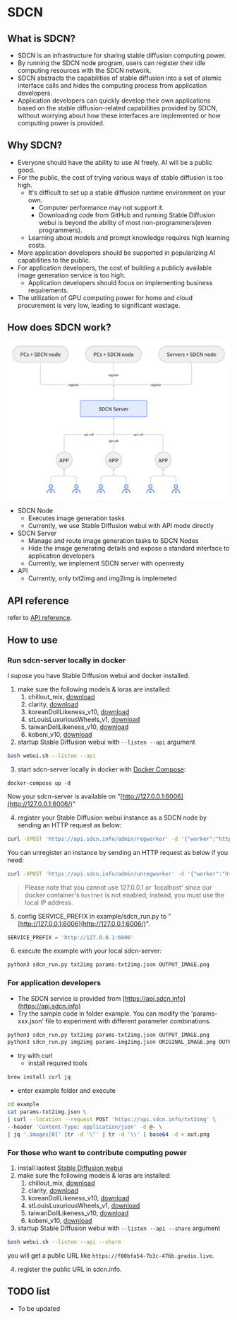 # SDCN

## **What is SDCN?**

- SDCN is an infrastructure for sharing stable diffusion computing power.
- By running the SDCN node program, users can register their idle computing resources with the SDCN network.
- SDCN abstracts the capabilities of stable diffusion into a set of atomic interface calls and hides the computing process from application developers.
- Application developers can quickly develop their own applications based on the stable diffusion-related capabilities provided by SDCN, without worrying about how these interfaces are implemented or how computing power is provided.

## **Why SDCN?**

- Everyone should have the ability to use AI freely. AI will be a public good.
- For the public, the cost of trying various ways of stable diffusion is too high.
    - It's difficult to set up a stable diffusion runtime environment on your own.
        - Computer performance may not support it.
        - Downloading code from GitHub and running Stable Diffusion webui is beyond the ability of most non-programmers(even programmers).
    - Learning about models and prompt knowledge requires high learning costs.
- More application developers should be supported in popularizing AI capabilities to the public.
- For application developers, the cost of building a publicly available image generation service is too high.
    - Application developers should focus on implementing business requirements.
- The utilization of GPU computing power for home and cloud procurement is very low, leading to significant wastage.

## **How does SDCN work?**

![SDCN structure](imgs/sdcn_structure_image.png)

- SDCN Node
  - Executes image generation tasks
  - Currently, we use Stable Diffusion webui with API mode directly
- SDCN Server
  - Manage and route image generation tasks to SDCN Nodes
  - Hide the image generating details and expose a standard interface to application developers
  - Currently, we implement SDCN server with openresty
- API
  - Currently, only txt2img and img2img is implemeted

## **API reference**
refer to [API reference](doc/api.md).

## **How to use**

### Run sdcn-server locally in docker

I supose you have Stable Diffusion webui and docker installed.

1. make sure the following models & loras are installed:
    1. chillout_mix, [download](https://huggingface.co/fiatrete/sdcn-used-models/resolve/main/chilloutmix_NiPrunedFp32Fix.safetensors)
    2. clarity, [download](https://huggingface.co/fiatrete/sdcn-used-models/resolve/main/clarity.safetensors)
    3. koreanDollLikeness_v10, [download](https://huggingface.co/fiatrete/sdcn-used-models/resolve/main/koreandolllikeness_V10.safetensors)
    4. stLouisLuxuriousWheels_v1, [download](https://huggingface.co/fiatrete/sdcn-used-models/resolve/main/stLouisLuxuriousWheels_v1.safetensors)
    5. taiwanDollLikeness_v10, [download](https://huggingface.co/fiatrete/sdcn-used-models/resolve/main/taiwanDollLikeness_v10.safetensors)
    6. kobeni_v10, [download](https://huggingface.co/fiatrete/sdcn-used-models/resolve/main/kobeni_v10.safetensors)
2. startup Stable Diffusion webui with `--listen --api` argument 

```bash
bash webui.sh --listen --api
```

3. start sdcn-server locally in docker with [Docker Compose](https://github.com/docker/compose):
```
docker-compose up -d 
```

Now your sdcn-server is available on "[http://127.0.0.1:6006](http://127.0.0.1:6006/)"

4. register your Stable Diffusion webui instance as a SDCN node by sending an HTTP request as below:

```bash
curl -XPOST 'https://api.sdcn.info/admin/regworker' -d '{"worker":"http://yourlocalip:7860","owner":"yourname","nodeId":"yournodeid"}'
```

You can unregister an instance by sending an HTTP request as below if you need:

```bash
curl -XPOST 'https://api.sdcn.info/admin/unregworker' -d '{"worker":"http://yourlocalip:7860"}'
```

> Please note that you cannot use 127.0.0.1 or 'localhost' since our docker container's `hostnet` is not enabled; instead, you must use the local IP address.

5. config SERVICE_PREFIX in example/sdcn_run.py to "[http://127.0.0.1:6006](http://127.0.0.1:6006/)". 

```python
SERVICE_PREFIX = 'http://127.0.0.1:6006'
```

6. execute the example with your local sdcn-server:

```bash
python3 sdcn_run.py txt2img params-txt2img.json OUTPUT_IMAGE.png
```

### For application developers

- The SDCN service is provided from [https://api.sdcn.info](https://api.sdcn.info)
- Try the sample code in folder example. You can modify the 'params-xxx.json' file to experiment with different parameter combinations.

```bash
python3 sdcn_run.py txt2img params-txt2img.json OUTPUT_IMAGE.png
python3 sdcn_run.py img2img params-img2img.json ORIGINAL_IMAGE.png OUTPUT_IMAGE.png
```

- try with curl
  - install required tools
```bash
brew install curl jq
```
  - enter example folder and execute
```bash
cd example
cat params-txt2img.json \
| curl --location --request POST 'https://api.sdcn.info/txt2img' \
--header 'Content-Type: application/json' -d @- \
| jq '.images[0]' |tr -d '\"' | tr -d '\\' | base64 -d > out.png
```

### For those who want to contribute computing power

1. install lastest [Stable Diffusion webui](https://github.com/AUTOMATIC1111/stable-diffusion-webui)
2. make sure the following models & loras are installed:
    1. chillout_mix, [download](https://huggingface.co/fiatrete/sdcn-used-models/resolve/main/chilloutmix_NiPrunedFp32Fix.safetensors)
    2. clarity, [download](https://huggingface.co/fiatrete/sdcn-used-models/resolve/main/clarity.safetensors)
    3. koreanDollLikeness_v10, [download](https://huggingface.co/fiatrete/sdcn-used-models/resolve/main/koreandolllikeness_V10.safetensors)
    4. stLouisLuxuriousWheels_v1, [download](https://huggingface.co/fiatrete/sdcn-used-models/resolve/main/stLouisLuxuriousWheels_v1.safetensors)
    5. taiwanDollLikeness_v10, [download](https://huggingface.co/fiatrete/sdcn-used-models/resolve/main/taiwanDollLikeness_v10.safetensors)
    6. kobeni_v10, [download](https://huggingface.co/fiatrete/sdcn-used-models/resolve/main/kobeni_v10.safetensors)
3. startup Stable Diffusion webui with `--listen --api --share` argument 

```bash
bash webui.sh --listen --api --share
```
you will get a public URL like `https://f00bfa54-7b3c-476b.gradio.live`.

4. register the public URL in sdcn.info.


## TODO list

- To be updated
